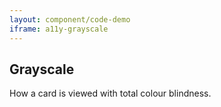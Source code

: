 ```yaml
---
layout: component/code-demo
iframe: a11y-grayscale
---
```

## Grayscale

How a card is viewed with total colour blindness.

